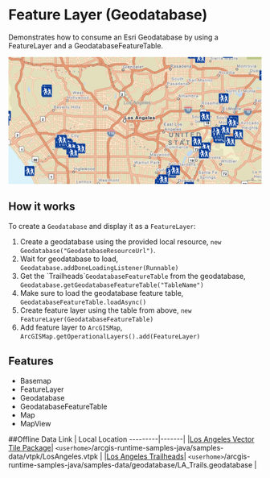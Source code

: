<h1>Feature Layer (Geodatabase)</h1>

<p>Demonstrates how to consume an Esri Geodatabase by using a FeatureLayer and a GeodatabaseFeatureTable.</p>

<p><img src="FeatureLayerGeodatabase.PNG"/></p>

<h2>How it works</h2>

<p>To create a <code>Geodatabase</code> and display it as a <code>FeatureLayer</code>:</p>

<ol>
    <li>Create a geodatabase using the provided local resource, <code>new Geodatabase("GeodatabaseResourceUrl")</code>.</li>
    <li>Wait for geodatabase to load, <code>Geodatabase.addDoneLoadingListener(Runnable)</code></li>
    <li>Get the `Trailheads`<code>GeodatabaseFeatureTable</code> from the geodatabase, <code>Geodatabase.getGeodatabaseFeatureTable("TableName")</code></li>
    <li>Make sure to load the geodatabase feature table, <code>GeodatabaseFeatureTable.loadAsync()</code></li>
    <li>Create feature layer using the table from above, <code>new FeatureLayer(GeodatabaseFeatureTable)</code></li>
    <li>Add feature layer to <code>ArcGISMap</code>, <code>ArcGISMap.getOperationalLayers().add(FeatureLayer)</code></li>
</ol>

<h2>Features</h2>

<ul>
  <li>Basemap</li>
  <li>FeatureLayer</li>
  <li>Geodatabase</li>
  <li>GeodatabaseFeatureTable</li>
  <li>Map</li>
  <li>MapView</li>
</ul>

##Offline Data
Link | Local Location
---------|-------|
|[Los Angeles Vector Tile Package](https://www.arcgis.com/home/item.html?id=d9f8ce6f6ac84b90a665a861d71a5d0a)| `<userhome>`/arcgis-runtime-samples-java/samples-data/vtpk/LosAngeles.vtpk |
|[Los Angeles Trailheads](https://www.arcgis.com/home/item.html?id=2b0f9e17105847809dfeb04e3cad69e0)| `<userhome>`/arcgis-runtime-samples-java/samples-data/geodatabase/LA_Trails.geodatabase |
